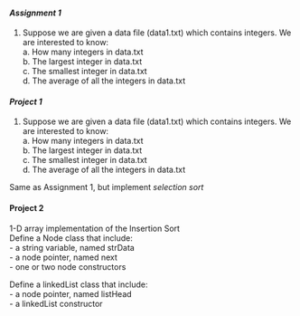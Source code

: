 #### _Assignment 1_
1. Suppose we are given a data file (data1.txt) which contains integers. We are interested to know:  
  a. How many integers in data.txt  
  b. The largest integer in data.txt  
  c. The smallest integer in data.txt  
  d. The average of all the integers in data.txt  


#### _Project 1_
1. Suppose we are given a data file (data1.txt) which contains integers. We are interested to know:  
  a. How many integers in data.txt  
  b. The largest integer in data.txt  
  c. The smallest integer in data.txt  
  d. The average of all the integers in data.txt  

Same as Assignment 1, but implement _selection sort_  


#### Project 2 
1-D array implementation of the Insertion Sort  
    Define a Node class that include:  
      - a string variable, named strData  
      - a node pointer, named next  
      - one or two node constructors  

Define a linkedList class that include:  
    - a node pointer, named listHead  
    - a linkedList constructor  

